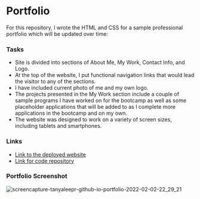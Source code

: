 # Portfolio

For this repository, I wrote the HTML and CSS for a sample professional portfolio which will be updated over time:

### Tasks


* Site is divided into sections of About Me, My Work, Contact Info, and Logo.
* At the top of the website, I put functional navigation links that would lead the visitor to any of the sections.
* I have included current photo of me and my own logo.
* The projects presented in the My Work section include a couple of sample programs I have worked on for the bootcamp as well as some placeholder applications that will be added to as I complete more applications in the bootcamp and on my own.
* The website was designed to work on a variety of screen sizes, including tablets and smartphones.


### Links

* <a href="https://tanyaleepr.github.io/portfolio/"> Link to the deployed website </a>
* <a href="https://github.com/tanyaleepr/portfolio"> Link for code repository </a>

### Portfolio Screenshot
![screencapture-tanyaleepr-github-io-portfolio-2022-02-02-22_29_21](https://user-images.githubusercontent.com/92898110/152281345-111e2595-669f-47ef-8360-69f80fe038c4.png)
